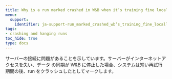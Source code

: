 ```yaml
---
title: Why is a run marked crashed in W&B when it’s training fine locally?
menu:
  support:
    identifier: ja-support-run_marked_crashed_wb’s_training_fine_locally
tags:
- crashing and hanging runs
toc_hide: true
type: docs
---
```


サーバーの接続に問題があることを示しています。サーバーがインターネットアクセスを失い、データ の同期が W&B に停止した場合、システムは短い再試行期間の後、run をクラッシュしたとしてマークします。